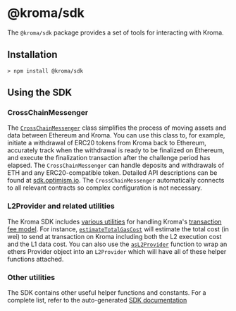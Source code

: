 # @kroma/sdk

The `@kroma/sdk` package provides a set of tools for interacting with Kroma.

## Installation

```shell
> npm install @kroma/sdk
```

## Using the SDK

### CrossChainMessenger

The [`CrossChainMessenger`] class simplifies the process of moving assets and data between Ethereum and Kroma.
You can use this class to, for example, initiate a withdrawal of ERC20 tokens from Kroma back to Ethereum, accurately
track when the withdrawal is ready to be finalized on Ethereum, and execute the finalization transaction after
the challenge period has elapsed.
The `CrossChainMessenger` can handle deposits and withdrawals of ETH and any ERC20-compatible token.
Detailed API descriptions can be found at [sdk.optimism.io](https://sdk.optimism.io/classes/crosschainmessenger).
The `CrossChainMessenger` automatically connects to all relevant contracts so complex configuration is not necessary.

[`CrossChainMessenger`]: ./src/cross-chain-messenger.ts

### L2Provider and related utilities

The Kroma SDK includes [various utilities] for handling Kroma's [transaction fee model].
For instance, [`estimateTotalGasCost`] will estimate the total cost (in wei) to send at transaction on Kroma including
both the L2 execution cost and the L1 data cost. You can also use the [`asL2Provider`] function to wrap an ethers
Provider object into an `L2Provider` which will have all of these helper functions attached.

[various utilities]: ./src/l2-provider.ts
[transaction fee model]: https://community.optimism.io/docs/developers/build/transaction-fees/
[`estimateTotalGasCost`]: https://sdk.optimism.io/modules.html#estimateTotalGasCost
[`asL2Provider`]: https://sdk.optimism.io/modules.html#asL2Provider

### Other utilities

The SDK contains other useful helper functions and constants.
For a complete list, refer to the auto-generated [SDK documentation](https://sdk.optimism.io/)
